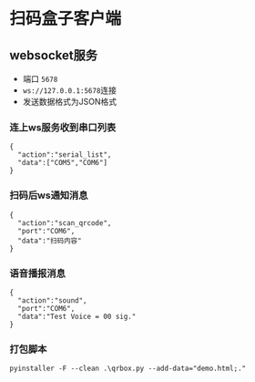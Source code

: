 # 扫码盒子客户端

## websocket服务
- 端口 `5678`
- `ws://127.0.0.1:5678`连接
- 发送数据格式为JSON格式

### 连上ws服务收到串口列表
```
{
  "action":"serial_list",
  "data":["COM5","COM6"]
}
```

### 扫码后ws通知消息
```
{
  "action":"scan_qrcode",
  "port":"COM6",
  "data":"扫码内容"
}
```

### 语音播报消息
```
{
  "action":"sound",
  "port":"COM6",
  "data":"Test Voice = 00 sig."
}
```

### 打包脚本
```
pyinstaller -F --clean .\qrbox.py --add-data="demo.html;."
```
